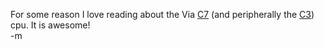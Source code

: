 For some reason I love reading about the Via <a href="http://en.wikipedia.org/wiki/VIA_C7">C7</a> (and peripherally the <a href="http://en.wikipedia.org/wiki/VIA_C3">C3</a>) cpu.  It is awesome!
<br/>
-m